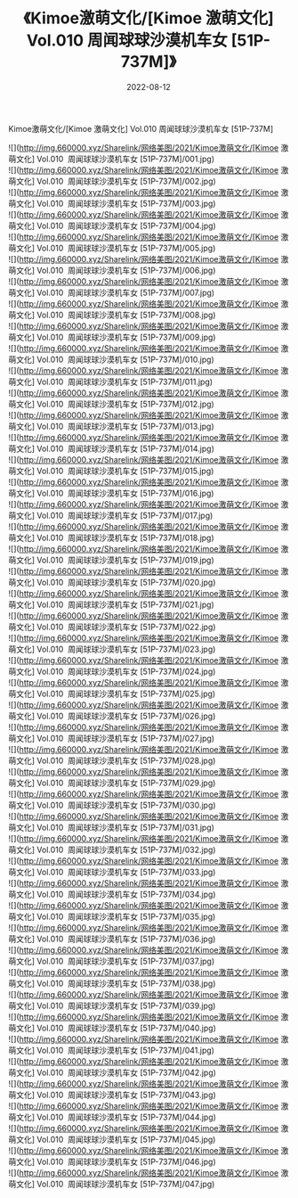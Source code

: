 ﻿---
layout: post
title:  《Kimoe激萌文化/[Kimoe 激萌文化] Vol.010  周闻球球沙漠机车女 [51P-737M]》
date:   2022-08-12
img: http://img.660000.xyz/Sharelink/网络美图/2021/Kimoe激萌文化/[Kimoe 激萌文化] Vol.010  周闻球球沙漠机车女 [51P-737M]/000.jpg
categories: [美女, 清纯, 唯美]
---

Kimoe激萌文化/[Kimoe 激萌文化] Vol.010  周闻球球沙漠机车女 [51P-737M]

 ![](http://img.660000.xyz/Sharelink/网络美图/2021/Kimoe激萌文化/[Kimoe 激萌文化] Vol.010&nbsp;&nbsp;周闻球球沙漠机车女 [51P-737M]/001.jpg) <br>![](http://img.660000.xyz/Sharelink/网络美图/2021/Kimoe激萌文化/[Kimoe 激萌文化] Vol.010&nbsp;&nbsp;周闻球球沙漠机车女 [51P-737M]/002.jpg) <br>![](http://img.660000.xyz/Sharelink/网络美图/2021/Kimoe激萌文化/[Kimoe 激萌文化] Vol.010&nbsp;&nbsp;周闻球球沙漠机车女 [51P-737M]/003.jpg) <br>![](http://img.660000.xyz/Sharelink/网络美图/2021/Kimoe激萌文化/[Kimoe 激萌文化] Vol.010&nbsp;&nbsp;周闻球球沙漠机车女 [51P-737M]/004.jpg) <br>![](http://img.660000.xyz/Sharelink/网络美图/2021/Kimoe激萌文化/[Kimoe 激萌文化] Vol.010&nbsp;&nbsp;周闻球球沙漠机车女 [51P-737M]/005.jpg) <br>![](http://img.660000.xyz/Sharelink/网络美图/2021/Kimoe激萌文化/[Kimoe 激萌文化] Vol.010&nbsp;&nbsp;周闻球球沙漠机车女 [51P-737M]/006.jpg) <br>![](http://img.660000.xyz/Sharelink/网络美图/2021/Kimoe激萌文化/[Kimoe 激萌文化] Vol.010&nbsp;&nbsp;周闻球球沙漠机车女 [51P-737M]/007.jpg) <br>![](http://img.660000.xyz/Sharelink/网络美图/2021/Kimoe激萌文化/[Kimoe 激萌文化] Vol.010&nbsp;&nbsp;周闻球球沙漠机车女 [51P-737M]/008.jpg) <br>![](http://img.660000.xyz/Sharelink/网络美图/2021/Kimoe激萌文化/[Kimoe 激萌文化] Vol.010&nbsp;&nbsp;周闻球球沙漠机车女 [51P-737M]/009.jpg) <br>![](http://img.660000.xyz/Sharelink/网络美图/2021/Kimoe激萌文化/[Kimoe 激萌文化] Vol.010&nbsp;&nbsp;周闻球球沙漠机车女 [51P-737M]/010.jpg) <br>![](http://img.660000.xyz/Sharelink/网络美图/2021/Kimoe激萌文化/[Kimoe 激萌文化] Vol.010&nbsp;&nbsp;周闻球球沙漠机车女 [51P-737M]/011.jpg) <br>![](http://img.660000.xyz/Sharelink/网络美图/2021/Kimoe激萌文化/[Kimoe 激萌文化] Vol.010&nbsp;&nbsp;周闻球球沙漠机车女 [51P-737M]/012.jpg) <br>![](http://img.660000.xyz/Sharelink/网络美图/2021/Kimoe激萌文化/[Kimoe 激萌文化] Vol.010&nbsp;&nbsp;周闻球球沙漠机车女 [51P-737M]/013.jpg) <br>![](http://img.660000.xyz/Sharelink/网络美图/2021/Kimoe激萌文化/[Kimoe 激萌文化] Vol.010&nbsp;&nbsp;周闻球球沙漠机车女 [51P-737M]/014.jpg) <br>![](http://img.660000.xyz/Sharelink/网络美图/2021/Kimoe激萌文化/[Kimoe 激萌文化] Vol.010&nbsp;&nbsp;周闻球球沙漠机车女 [51P-737M]/015.jpg) <br>![](http://img.660000.xyz/Sharelink/网络美图/2021/Kimoe激萌文化/[Kimoe 激萌文化] Vol.010&nbsp;&nbsp;周闻球球沙漠机车女 [51P-737M]/016.jpg) <br>![](http://img.660000.xyz/Sharelink/网络美图/2021/Kimoe激萌文化/[Kimoe 激萌文化] Vol.010&nbsp;&nbsp;周闻球球沙漠机车女 [51P-737M]/017.jpg) <br>![](http://img.660000.xyz/Sharelink/网络美图/2021/Kimoe激萌文化/[Kimoe 激萌文化] Vol.010&nbsp;&nbsp;周闻球球沙漠机车女 [51P-737M]/018.jpg) <br>![](http://img.660000.xyz/Sharelink/网络美图/2021/Kimoe激萌文化/[Kimoe 激萌文化] Vol.010&nbsp;&nbsp;周闻球球沙漠机车女 [51P-737M]/019.jpg) <br>![](http://img.660000.xyz/Sharelink/网络美图/2021/Kimoe激萌文化/[Kimoe 激萌文化] Vol.010&nbsp;&nbsp;周闻球球沙漠机车女 [51P-737M]/020.jpg) <br>![](http://img.660000.xyz/Sharelink/网络美图/2021/Kimoe激萌文化/[Kimoe 激萌文化] Vol.010&nbsp;&nbsp;周闻球球沙漠机车女 [51P-737M]/021.jpg) <br>![](http://img.660000.xyz/Sharelink/网络美图/2021/Kimoe激萌文化/[Kimoe 激萌文化] Vol.010&nbsp;&nbsp;周闻球球沙漠机车女 [51P-737M]/022.jpg) <br>![](http://img.660000.xyz/Sharelink/网络美图/2021/Kimoe激萌文化/[Kimoe 激萌文化] Vol.010&nbsp;&nbsp;周闻球球沙漠机车女 [51P-737M]/023.jpg) <br>![](http://img.660000.xyz/Sharelink/网络美图/2021/Kimoe激萌文化/[Kimoe 激萌文化] Vol.010&nbsp;&nbsp;周闻球球沙漠机车女 [51P-737M]/024.jpg) <br>![](http://img.660000.xyz/Sharelink/网络美图/2021/Kimoe激萌文化/[Kimoe 激萌文化] Vol.010&nbsp;&nbsp;周闻球球沙漠机车女 [51P-737M]/025.jpg) <br>![](http://img.660000.xyz/Sharelink/网络美图/2021/Kimoe激萌文化/[Kimoe 激萌文化] Vol.010&nbsp;&nbsp;周闻球球沙漠机车女 [51P-737M]/026.jpg) <br>![](http://img.660000.xyz/Sharelink/网络美图/2021/Kimoe激萌文化/[Kimoe 激萌文化] Vol.010&nbsp;&nbsp;周闻球球沙漠机车女 [51P-737M]/027.jpg) <br>![](http://img.660000.xyz/Sharelink/网络美图/2021/Kimoe激萌文化/[Kimoe 激萌文化] Vol.010&nbsp;&nbsp;周闻球球沙漠机车女 [51P-737M]/028.jpg) <br>![](http://img.660000.xyz/Sharelink/网络美图/2021/Kimoe激萌文化/[Kimoe 激萌文化] Vol.010&nbsp;&nbsp;周闻球球沙漠机车女 [51P-737M]/029.jpg) <br>![](http://img.660000.xyz/Sharelink/网络美图/2021/Kimoe激萌文化/[Kimoe 激萌文化] Vol.010&nbsp;&nbsp;周闻球球沙漠机车女 [51P-737M]/030.jpg) <br>![](http://img.660000.xyz/Sharelink/网络美图/2021/Kimoe激萌文化/[Kimoe 激萌文化] Vol.010&nbsp;&nbsp;周闻球球沙漠机车女 [51P-737M]/031.jpg) <br>![](http://img.660000.xyz/Sharelink/网络美图/2021/Kimoe激萌文化/[Kimoe 激萌文化] Vol.010&nbsp;&nbsp;周闻球球沙漠机车女 [51P-737M]/032.jpg) <br>![](http://img.660000.xyz/Sharelink/网络美图/2021/Kimoe激萌文化/[Kimoe 激萌文化] Vol.010&nbsp;&nbsp;周闻球球沙漠机车女 [51P-737M]/033.jpg) <br>![](http://img.660000.xyz/Sharelink/网络美图/2021/Kimoe激萌文化/[Kimoe 激萌文化] Vol.010&nbsp;&nbsp;周闻球球沙漠机车女 [51P-737M]/034.jpg) <br>![](http://img.660000.xyz/Sharelink/网络美图/2021/Kimoe激萌文化/[Kimoe 激萌文化] Vol.010&nbsp;&nbsp;周闻球球沙漠机车女 [51P-737M]/035.jpg) <br>![](http://img.660000.xyz/Sharelink/网络美图/2021/Kimoe激萌文化/[Kimoe 激萌文化] Vol.010&nbsp;&nbsp;周闻球球沙漠机车女 [51P-737M]/036.jpg) <br>![](http://img.660000.xyz/Sharelink/网络美图/2021/Kimoe激萌文化/[Kimoe 激萌文化] Vol.010&nbsp;&nbsp;周闻球球沙漠机车女 [51P-737M]/037.jpg) <br>![](http://img.660000.xyz/Sharelink/网络美图/2021/Kimoe激萌文化/[Kimoe 激萌文化] Vol.010&nbsp;&nbsp;周闻球球沙漠机车女 [51P-737M]/038.jpg) <br>![](http://img.660000.xyz/Sharelink/网络美图/2021/Kimoe激萌文化/[Kimoe 激萌文化] Vol.010&nbsp;&nbsp;周闻球球沙漠机车女 [51P-737M]/039.jpg) <br>![](http://img.660000.xyz/Sharelink/网络美图/2021/Kimoe激萌文化/[Kimoe 激萌文化] Vol.010&nbsp;&nbsp;周闻球球沙漠机车女 [51P-737M]/040.jpg) <br>![](http://img.660000.xyz/Sharelink/网络美图/2021/Kimoe激萌文化/[Kimoe 激萌文化] Vol.010&nbsp;&nbsp;周闻球球沙漠机车女 [51P-737M]/041.jpg) <br>![](http://img.660000.xyz/Sharelink/网络美图/2021/Kimoe激萌文化/[Kimoe 激萌文化] Vol.010&nbsp;&nbsp;周闻球球沙漠机车女 [51P-737M]/042.jpg) <br>![](http://img.660000.xyz/Sharelink/网络美图/2021/Kimoe激萌文化/[Kimoe 激萌文化] Vol.010&nbsp;&nbsp;周闻球球沙漠机车女 [51P-737M]/043.jpg) <br>![](http://img.660000.xyz/Sharelink/网络美图/2021/Kimoe激萌文化/[Kimoe 激萌文化] Vol.010&nbsp;&nbsp;周闻球球沙漠机车女 [51P-737M]/044.jpg) <br>![](http://img.660000.xyz/Sharelink/网络美图/2021/Kimoe激萌文化/[Kimoe 激萌文化] Vol.010&nbsp;&nbsp;周闻球球沙漠机车女 [51P-737M]/045.jpg) <br>![](http://img.660000.xyz/Sharelink/网络美图/2021/Kimoe激萌文化/[Kimoe 激萌文化] Vol.010&nbsp;&nbsp;周闻球球沙漠机车女 [51P-737M]/046.jpg) <br>![](http://img.660000.xyz/Sharelink/网络美图/2021/Kimoe激萌文化/[Kimoe 激萌文化] Vol.010&nbsp;&nbsp;周闻球球沙漠机车女 [51P-737M]/047.jpg) <br>